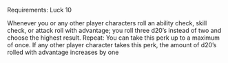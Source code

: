Requirements: Luck 10

Whenever you or any other player characters roll an ability check, skill check, or attack roll with advantage; you roll three d20’s instead of two and choose the highest result. Repeat: You can take this perk up to a maximum of once. If any other player character takes this perk, the amount of d20’s rolled with advantage increases by one